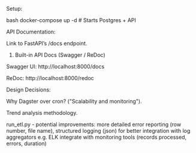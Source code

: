 Setup:

bash
docker-compose up -d  # Starts Postgres + API


API Documentation:



Link to FastAPI’s /docs endpoint.

 1. Built-in API Docs (Swagger / ReDoc)


Swagger UI: http://localhost:8000/docs

ReDoc: http://localhost:8000/redoc




Design Decisions:

Why Dagster over cron? ("Scalability and monitoring").

Trend analysis methodology.



run_etl.py - potential improvements: more detailed error reporting (row number, file name), structured logging (json) for better integration with log aggregators e.g. ELK
integrate with monitoring tools (records processed, errors, duration)


